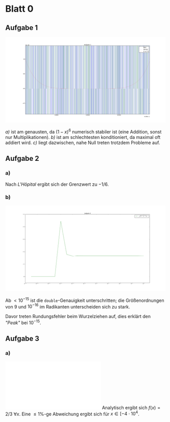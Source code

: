 # Blatt 0

## Aufgabe 1
![*b),c)* zeigen stark schwankende Abweichungen durch unzureichende Maschienengenauigkeit.](figs/aufgabe_1.png)

*a)* ist am genausten, da $(1-x)^6$ numerisch stabiler ist (eine Addition, sonst nur Multiplikationen). *b)* ist am schlechtesten konditioniert, da maximal oft addiert wird. *c)* liegt dazwischen, nahe Null treten trotzdem Probleme auf.


## Aufgabe 2
### a)
Nach *L'Hôpital* ergibt sich der Grenzwert zu $-1/6$.

### b)
![Grenzwert](figs/aufgabe_2.png)

Ab $<10^{-15}$ ist die `double`-Genauigkeit unterschritten; die Größenordnungen von 9 und $10^{-16}$ im Radikanten unterscheiden sich zu stark.

Davor treten Rundungsfehler beim Wurzelziehen auf, dies erklärt den *"Peak"* bei $10^{-15}$.


## Aufgabe 3
### a)
![Verhalten von $f(x)$](figs/3a.pdf)
Analytisch ergibt sich $f(x)=2/3 \: \forall x$. Eine $\leq 1\%$-ge Abweichung ergibt sich für $x \in  \left[ -4\cdot 10^4$. 
